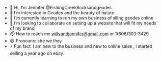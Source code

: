 - 👋 Hi, I’m Jennifer @FishingCreekRocksandgeodes
- 👀 I’m interested in Geodes and the beauty of nature
- 🌱 I’m currently learning to run my own business of slling geodes online
- 💞️ I’m looking to collaborate on setting up a website that will fit my needs of my brand
- 📫 How to reach me willyandjennifer@gmail.com or 1(606)303-3429
- 😄 Pronouns: she we they 
- ⚡ Fun fact: I am new to the business and new to online sales , I started selling a year ago on ebay.

<!---
FishingCreekRocksandgeodes/FishingCreekRocksandgeodes is a ✨ special ✨ rock shop because its able to guarantee customer satisfaction and 100% genuine Authentic Kentucky Geodes that are natural and chemical free`README.md` (this file) appears on your GitHub profile.
You can click the Preview link to take a look at your changes.
--->
